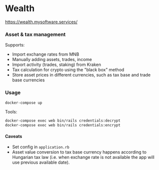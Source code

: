 # Wealth

https://wealth.mysoftware.services/

### Asset & tax management

Supports:
- Import exchange rates from MNB
- Manually adding assets, trades, income
- Import activity (trades, staking) from Kraken
- Tax calculation for crypto using the "black box" method
- Store asset prices in different currencies, such as tax base and trade base currencies

### Usage

```sh
docker-compose up
```

Tools:

```sh
docker-compose exec web bin/rails credentials:decrypt
docker-compose exec web bin/rails credentials:encrypt
```

#### Caveats

- Set config in `application.rb`
- Asset value conversion to tax base currency happens according to Hungarian tax law (i.e. when exchange rate is not available the app will use previous available date).
